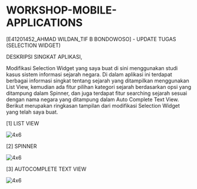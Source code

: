 # WORKSHOP-MOBILE-APPLICATIONS

[E41201452_AHMAD WILDAN_TIF B BONDOWOSO] - UPDATE TUGAS (SELECTION WIDGET)

DESKRIPSI SINGKAT APLIKASI,

Modifikasi Selection Widget yang saya buat di sini menggunakan studi kasus sistem informasi sejarah negara. Di dalam aplikasi ini terdapat berbagai informasi singkat tentang sejarah yang ditampilkan menggunakan List View, kemudian ada fitur pilihan kategori sejarah berdasarkan opsi yang ditampung dalam Spinner, dan juga terdapat fitur searching sejarah sesuai dengan nama negara yang ditampung dalam Auto Complete Text View. Berikut merupakan ringkasan tampilan dari modifikasi Selection Widget yang telah saya buat.

[1] LIST VIEW

![4x6](https://user-images.githubusercontent.com/75109884/136315449-8139ad0a-ba57-4e80-96bf-8ba1099ea0b9.jpg)

[2] SPINNER

![4x6](https://user-images.githubusercontent.com/75109884/136315449-8139ad0a-ba57-4e80-96bf-8ba1099ea0b9.jpg)

[3] AUTOCOMPLETE TEXT VIEW

![4x6](https://user-images.githubusercontent.com/75109884/136315449-8139ad0a-ba57-4e80-96bf-8ba1099ea0b9.jpg)
